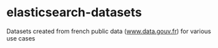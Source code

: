 elasticsearch-datasets
======================

Datasets created from french public data (www.data.gouv.fr) for various use cases
